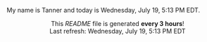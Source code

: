 My name is Tanner and today is Wednesday, July 19, 5:13 PM EDT.

<p align="center">This <i>README</i> file is generated <b>every 3 hours</b>!</br>Last refresh: Wednesday, July 19, 5:13 PM EDT<br /></p>
